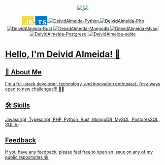 <div align="center">
  <a href="https://github.com/DeividAlmeida">
  <img height="180em" src="https://github-readme-stats.vercel.app/api?username=DeividAlmeida&show_icons=true&theme=prussian&include_all_commits=true&count_private=true"/>
  <img height="180em" src="https://github-readme-stats.vercel.app/api/top-langs/?username=DeividAlmeida&layout=compact&langs_count=7&theme=prussian"/>
  <div style="display: inline_block"><br>
    <img align="center" alt="DeividAlmeida-Js" height="30" width="40" src="https://raw.githubusercontent.com/devicons/devicon/master/icons/javascript/javascript-plain.svg">
    <img align="center" alt="DeividAlmeida-Ts" height="30" width="40" src="https://raw.githubusercontent.com/devicons/devicon/master/icons/typescript/typescript-plain.svg">
    <img align="center" alt="DeividAlmeida-Python" height="30" width="40" src="https://cdn.jsdelivr.net/gh/devicons/devicon/icons/python/python-original.svg" />
    <img align="center" alt="DeividAlmeida-Php" height="30" width="40" src="https://cdn.jsdelivr.net/gh/devicons/devicon/icons/php/php-original.svg" />
    <img align="center" alt="DeividAlmeida-Rust" height="30" width="40" src="https://cdn.jsdelivr.net/gh/devicons/devicon/icons/rust/rust-plain.svg" />
    <img align="center" alt="DeividAlmeida-Mongodb" height="30" width="40"  src="https://cdn.jsdelivr.net/gh/devicons/devicon/icons/mongodb/mongodb-original.svg" />
    <img align="center" alt="DeividAlmeida-Mysql" height="30" width="40" src="https://cdn.jsdelivr.net/gh/devicons/devicon/icons/mysql/mysql-original.svg" />    
    <img align="center" alt="DeividAlmeida-Postgresql" height="30" width="40" src="https://cdn.jsdelivr.net/gh/devicons/devicon/icons/postgresql/postgresql-original.svg" />         
    <img align="center" alt="DeividAlmeida-sqlite" height="30" width="40" src="https://cdn.jsdelivr.net/gh/devicons/devicon/icons/sqlite/sqlite-original.svg" />         
  </div> 
</div>
  
# Hello, I'm Deivid Almeida! 👋

## 🚀 About Me
I'm a full-stack developer, technology, and innovation enthusiast. I'm always open to new challenges!!! 💪😁

## 🛠 Skills
Javascript, Typescript, PHP, Python, Rust, MongoDB, MySQL, PostgresSQL, SQLite

## Feedback
If you have any feedback, please feel free to open an issue on any of my public repositories 😆
